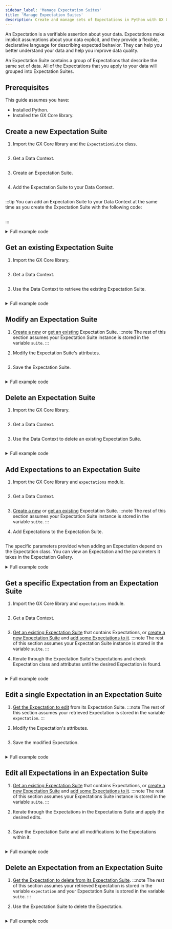```yaml
---
sidebar_label: 'Manage Expectation Suites'
title: 'Manage Expectation Suites'
description: Create and manage sets of Expectations in Python with GX Core.
---
```


An Expectation is a verifiable assertion about your data. Expectations make implicit assumptions about your data explicit, and they provide a flexible, declarative language for describing expected behavior. They can help you better understand your data and help you improve data quality. 

An Expectation Suite contains a group of Expectations that describe the same set of data.  All of the Expectations that you apply to your data will grouped into Expectation Suites.

## Prerequisites

This guide assumes you have:

- Installed Python.
- Installed the GX Core library.

## Create a new Expectation Suite

1. Import the GX Core library and the `ExpectationSuite` class.
  ```python name="tests/integration/docusaurus/core/expectations/create_an_expectation_suite.py imports"
  ```

2. Get a Data Context.
  ```python name="tests/integration/docusaurus/core/expectations/create_an_expectation_suite.py get_context"
  ```

3. Create an Expectation Suite.
  ```python name="tests/integration/docusaurus/core/expectations/create_an_expectation_suite.py create Expectation Suite"
  ```

4. Add the Expectation Suite to your Data Context.
  ```python name="tests/integration/docusaurus/core/expectations/create_an_expectation_suite.py add snippet to Data Context"
  ```

:::tip
You can add an Expectation Suite to your Data Context at the same time as you create the Expectation Suite with the following code:
```python name="tests/integration/docusaurus/core/expectations/create_an_expectation_suite.py create and add Expectation Suite to Data Context"
```
:::

<details><summary>Full example code</summary>
<p>

```python name="tests/integration/docusaurus/core/expectations/create_an_expectation_suite.py full example code"
```

</p>
</details>

## Get an existing Expectation Suite

1. Import the GX Core library.
  ```python name="tests/integration/docusaurus/core/expectations/get_an_expectation_suite.py imports"
  ```

2. Get a Data Context.
  ```python name="tests/integration/docusaurus/core/expectations/get_an_expectation_suite.py get_context"
  ```

3. Use the Data Context to retrieve the existing Expectation Suite.
  ```python name="tests/integration/docusaurus/core/expectations/get_an_expectation_suite.py create Expectation Suite"
  ```

<details><summary>Full example code</summary>
<p>

```python name="tests/integration/docusaurus/core/expectations/get_an_expectation_suite.py full example code"
```

</p>
</details>

## Modify an Expectation Suite
1. [Create a new](#create-a-new-expectation-suite) or [get an existing](#get-an-existing-expectation-suite) Expectation Suite.
   :::note
   The rest of this section assumes your Expectation Suite instance is stored in the variable `suite`.
   :::

2. Modify the Expectation Suite's attributes.
   ```python name="tests/integration/docusaurus/core/expectations/modify_an_expectation_suite.py edit attribute"
   ```

3. Save the Expectation Suite.
   ```python name="tests/integration/docusaurus/core/expectations/modify_an_expectation_suite.py save the Expectation"
   ```

<details><summary>Full example code</summary>
<p>

```python name="tests/integration/docusaurus/core/expectations/modify_an_expectation_suite.py full example code"
```

</p>
</details>

## Delete an Expectation Suite

1. Import the GX Core library.
  ```python name="tests/integration/docusaurus/core/expectations/delete_an_expectation_suite.py imports"
  ```

2. Get a Data Context.
  ```python name="tests/integration/docusaurus/core/expectations/delete_an_expectation_suite.py get_context"
  ```

3. Use the Data Context to delete an existing Expectation Suite.
  ```python name="tests/integration/docusaurus/core/expectations/delete_an_expectation_suite.py delete Expectation Suite"
  ```

<details><summary>Full example code</summary>
<p>

```python name="tests/integration/docusaurus/core/expectations/delete_an_expectation_suite.py full example code"
```

</p>
</details>

## Add Expectations to an Expectation Suite

1. Import the GX Core library and `expectations` module.
  ```python name="tests/integration/docusaurus/core/expectations/add_expectations_to_an_expectation_suite.py imports"
  ```

2. Get a Data Context.
  ```python name="tests/integration/docusaurus/core/expectations/add_expectations_to_an_expectation_suite.py get_context"
  ```

3. [Create a new](#create-a-new-expectation-suite) or [get an existing](#get-an-existing-expectation-suite) Expectation Suite.
  :::note
  The rest of this section assumes your Expectation Suite instance is stored in the variable `suite`.
  :::

4. Add Expectations to the Expectation Suite.
  ```python name="tests/integration/docusaurus/core/expectations/add_expectations_to_an_expectation_suite.py add Expectations"
  ```
  The specific parameters provided when adding an Expectation depend on the Expectation class.  You can view an Expectation and the parameters it takes in the Expectation Gallery.

<details><summary>Full example code</summary>
<p>

```python name="tests/integration/docusaurus/core/expectations/add_expectations_to_an_expectation_suite.py full example code"
```

</p>
</details>

## Get a specific Expectation from an Expectation Suite

1. Import the GX Core library and `expectations` module.
  ```python name="tests/integration/docusaurus/core/expectations/get_a_specific_expectation_from_an_expectation_suite.py imports"
  ```

2. Get a Data Context.
  ```python name="tests/integration/docusaurus/core/expectations/get_a_specific_expectation_from_an_expectation_suite.py get_context"
  ```

3. [Get an existing Expectation Suite](get-an-existing-expectation-suite) that contains Expectations, or [create a new Expectation Suite](#create-a-new-expectation-suite) and [add some Expectations to it](#add-expectations-to-an-expectation-suite).
  :::note
  The rest of this section assumes your Expectation Suite instance is stored in the variable `suite`.
  :::

4. Iterate through the Expectation Suite's Expectations and check Expectation class and attributes until the desired Expectation is found.
  ```python name="tests/integration/docusaurus/core/expectations/get_a_specific_expectation_from_an_expectation_suite.py retrieve expectation"
  ```

<details><summary>Full example code</summary>
<p>

```python name="tests/integration/docusaurus/core/expectations/get_a_specific_expectation_from_an_expectation_suite.py full example code"
```

</p>
</details>

## Edit a single Expectation in an Expectation Suite

1. [Get the Expectation to edit](#get-a-specific-expectation-from-an-expectation-suite) from its Expectation Suite.
  :::note
  The rest of this section assumes your retrieved Expectation is stored in the variable `expectation`.
  :::

2. Modify the Expectation's attributes.
  ```python name="tests/integration/docusaurus/core/expectations/edit_a_single_expectation.py edit attribute"
  ```

3. Save the modified Expectation.
  ```python name="tests/integration/docusaurus/core/expectations/edit_a_single_expectation.py save the Expectation"
  ```

<details><summary>Full example code</summary>
<p>

```python name="tests/integration/docusaurus/core/expectations/edit_a_single_expectation.py full example code"
```

</p>
</details>

## Edit all Expectations in an Expectation Suite

1. [Get an existing Expectation Suite](get-an-existing-expectation-suite) that contains Expectations, or [create a new Expectation Suite](#create-a-new-expectation-suite) and [add some Expectations to it](#add-expectations-to-an-expectation-suite).
  :::note
  The rest of this section assumes your Expectations Suite instance is stored in the variable `suite`.
  :::

2. Iterate through the Expectations in the Expectations Suite and apply the desired edits.
  ```python name="tests/integration/docusaurus/core/expectations/edit_all_expectations_in_an_expectation_suite.py modify Expectations"
  ```

3. Save the Expectation Suite and all modifications to the Expectations within it.
  ```python name="tests/integration/docusaurus/core/expectations/edit_all_expectations_in_an_expectation_suite.py save Expectation Suite"
  ```

<details><summary>Full example code</summary>
<p>

```python name="tests/integration/docusaurus/core/expectations/edit_all_expectations_in_an_expectation_suite.py full example code"
```

</p>
</details>

## Delete an Expectation from an Expectation Suite

1. [Get the Expectation to delete from its Expectation Suite](#get-a-specific-expectation-from-an-expectation-suite).
  :::note
  The rest of this section assumes your retrieved Expectation is stored in the variable `expectation` and your Expectation Suite is stored in the variable `suite`.
  :::

2. Use the Expectation Suite to delete the Expectation.
  ```python name="tests/integration/docusaurus/core/expectations/delete_an_expectation_in_an_expectation_suite.py delete the Expectation"
  ```

<details><summary>Full example code</summary>
<p>

```python name="tests/integration/docusaurus/core/expectations/delete_an_expectation_in_an_expectation_suite.py full example code"
```

</p>
</details>